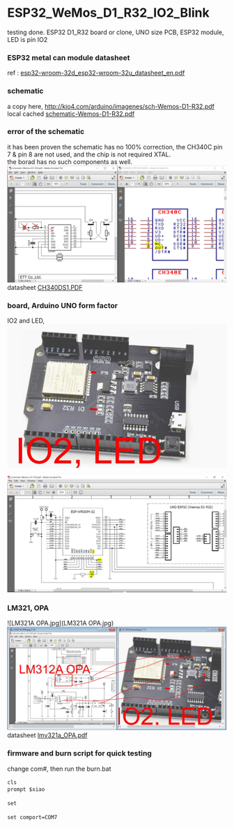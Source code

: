 # ESP32_WeMos_D1_R32_IO2_Blink
testing done. ESP32 D1_R32 board or clone, UNO size PCB, ESP32 module, LED is pin IO2

### ESP32 metal can module datasheet
ref : [esp32-wroom-32d_esp32-wroom-32u_datasheet_en.pdf](esp32-wroom-32d_esp32-wroom-32u_datasheet_en.pdf)  

### schematic
a copy here, http://kio4.com/arduino/imagenes/sch-Wemos-D1-R32.pdf  
local cached [schematic-Wemos-D1-R32.pdf](schematic-Wemos-D1-R32.pdf)  

### error of the schematic  
it has been proven the schematic has no 100% correction, the CH340C pin 7 & pin 8 are not used, and the chip is not required XTAL.  
the borad has no such components as well.  
![CH340C_pin7_8.JPG](CH340C_pin7_8.JPG)  
datasheet [CH340DS1.PDF](CH340DS1.PDF)  

### board, Arduino UNO form factor
IO2 and LED,  
![D1_R32_board.jpg](D1_R32_board.jpg)  

![D1_R32_sch_LED_pin.jpg](D1_R32_sch_LED_pin.jpg)  

### LM321, OPA
![LM321A OPA.jpg](LM321A OPA.jpg)  
![LM321.JPG](LM321.JPG)  
datasheet [lmv321a_OPA.pdf](lmv321a_OPA.pdf)  

### firmware and burn script for quick testing
change com#, then run the burn.bat

```
cls
prompt $xiao

set 

set comport=COM7
```
